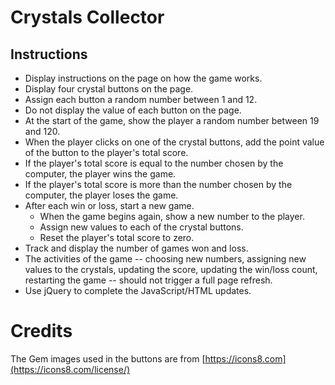 # Crystals Collector

## Instructions

*   Display instructions on the page on how the game works.
*   Display four crystal buttons on the page.
*   Assign each button a random number between 1 and 12.
*   Do not display the value of each button on the page.
*   At the start of the game, show the player a random number between 19 and 120.
*   When the player clicks on one of the crystal buttons, add the point value of the button to the player's total score.
*   If the player's total score is equal to the number chosen by the computer, the player wins the game.
*   If the player's total score is more than the number chosen by the computer, the player loses the game.
*   After each win or loss, start a new game.
    -   When the game begins again, show a new number to the player.
    -   Assign new values to each of the crystal buttons.
    -   Reset the player's total score to zero.
*   Track and display the number of games won and loss.
*   The activities of the game -- choosing new numbers, assigning new values to the crystals, updating the score, updating the win/loss count, restarting the game -- should not trigger a full page refresh.
*   Use jQuery to complete the JavaScript/HTML updates.


# Credits

The Gem images used in the buttons are from [https://icons8.com](https://icons8.com/license/)
